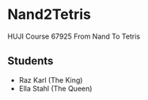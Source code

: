 # Nand2Tetris
HUJI Course 67925 From Nand To Tetris

## Students
* Raz Karl (The King)
* Ella Stahl (The Queen)
